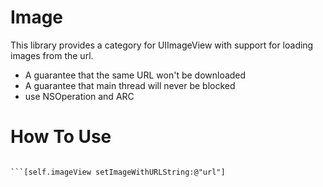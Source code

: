 # Image
This library provides a category for UIImageView with support for loading images from the url.
 
- A guarantee that the same URL won't be downloaded 
- A guarantee that main thread will never be blocked
- use NSOperation and ARC

# How To Use
```#import "UIImageView+WebImage.h"
  
```[self.imageView setImageWithURLString:@"url"]
